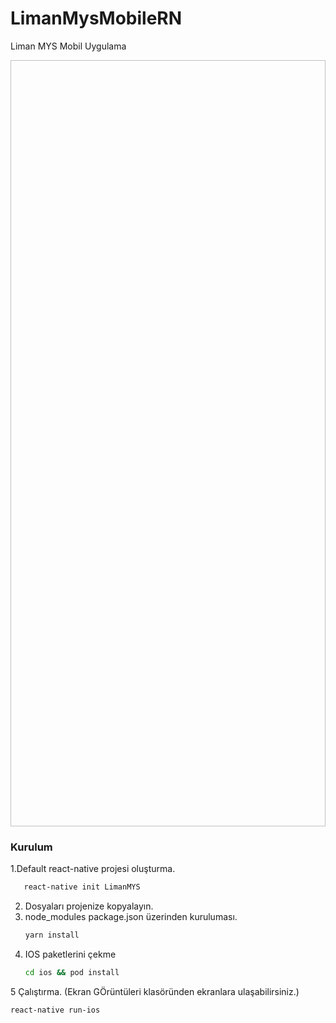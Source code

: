 # LimanMysMobileRN
Liman MYS Mobil Uygulama



<img data-canonical-src="https://raw.githubusercontent.com/talhatarik/LimanMysMobileRN/main/Ekran%20G%C3%B6r%C3%BCnt%C3%BCleri/Simulator%20Screen%20Shot%20-%20iPhone%2012%20-%202022-05-18%20at%2005.06.47.png" width="585" height="1226" />



### Kurulum

1.Default react-native projesi oluşturma.
```sh
   react-native init LimanMYS
   ```
2. Dosyaları projenize kopyalayın.
3. node_modules package.json üzerinden kuruluması.
   ```sh
   yarn install
   ```
4. IOS paketlerini çekme
   ```sh
   cd ios && pod install
   ```
5 Çalıştırma. (Ekran GÖrüntüleri klasöründen ekranlara ulaşabilirsiniz.)
   ```sh
   react-native run-ios
   ```

